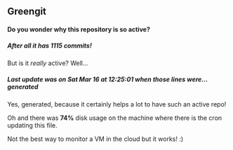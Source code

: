 ## Greengit

#### Do you wonder why this repository is so active?

##### After all it has 1115 commits!

But is it *really* active? Well...

##### Last update was on Sat Mar 16 at 12:25:01 when those lines were... generated

Yes, generated, because it certainly helps a lot to have such an active repo!

Oh and there was **74%** disk usage on the machine
where there is the cron updating this file.

Not the best way to monitor a VM in the cloud but it works! :)
